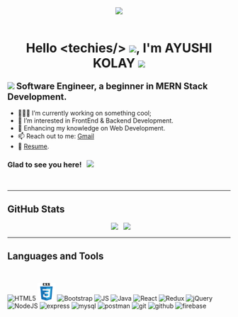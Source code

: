  <div align="center">
 <img  src="https://media1.giphy.com/media/t5RMni2zWxBblot9mP/200w.webp?cid=ecf05e470lqscbhdfvpcmdxl2ldxodcv617qq6yhpbxffwm4&rid=200w.webp&ct=s"/>
 </div>
 <br>
 <h1 align="center">Hello &lt;techies/&gt; <span><img src="https://media.giphy.com/media/hvRJCLFzcasrR4ia7z/giphy.gif" width="25px"></span>, I'm <b>AYUSHI KOLAY</b> <img src="https://media2.giphy.com/media/3zwIAzcmjLJtDiTwL1/giphy.gif?cid=ecf05e4718ojreifneblt1af0arhtmv5jbfezx2xsl3xizhb&rid=giphy.gif&ct=s" width="50px"/></h1>

<h3> <img src="https://media3.giphy.com/media/L1R1tvI9svkIWwpVYr/giphy.gif?cid=ecf05e470u67bcxkmz86f1uza3mp3o7wix4mht7csh73ibvd&rid=giphy.gif&ct=g" width="50px"/> <big>Software Engineer, a beginner in MERN Stack Development.</big></h3>


 - 👨🏻‍💻 I’m currently working on something cool;
- 👀 I’m interested in FrontEnd & Backend Development.
- 🌱 Enhancing my knowledge on Web Development.
- 📫 Reach out to me: <a href="mailto:ayushi18071998@gmail.com">Gmail</a>
- 📝 [Resume]().



### Glad to see you here! &nbsp; ![](https://visitor-badge.glitch.me/badge?page_id=ayushikolay.ayushikolay)
<br>

<hr>



<h2> GitHub Stats </h2>

<p align="center">&nbsp; <img height="180em" src="https://github-readme-stats.vercel.app/api?username=ayushikolay&show_icons=true&hide_border=true&&count_private=true&theme=dracula&include_all_commits=true" />
&nbsp;
<img height="180em" src= "https://github-readme-stats.vercel.app/api/top-langs/?username=ayushikolay&layout=compact&theme=dracula&hide_border=true">

<br>
<!--
<a href="https://github.com/ryo-ma/github-profile-trophy" target="_blank">
    <img src= "https://github-profile-summary-cards.vercel.app/api/cards/repos-per-language?username=ayushikolay&theme=dracula" alt=""><br>
    <img src= "https://github-profile-summary-cards.vercel.app/api/cards/most-commit-language?username=ayushikolay&theme=dracula">
</a>-->
</p>

<hr>
<h2>Languages and Tools</h2>
 <br>
<p align="left">

  <img src="https://media3.giphy.com/media/XAxylRMCdpbEWUAvr8/200w.webp?cid=ecf05e4745npjsw8ahc8eac2nuf4h5w1t7f62ndgrthqt2mc&rid=200w.webp&ct=s" alt="HTML5" width="40" height="40"/> 
  <img src="https://github.com/ayushikolay/ayushikolay/blob/main/css3.svg" alt="CSS3" width="40" height="40"/> 
  <img src="https://media3.giphy.com/media/Sr8xDpMwVKOHUWDVRD/200w.webp?cid=ecf05e47dtmrsungt1l9tmth3dgrsjvzlzhs4p614uscxxng&rid=200w.webp&ct=s" alt="Bootstrap" height="40"/> 
  <img src="https://b.kisscc0.com/20180815/zlq/kisscc0-computer-icons-logo-brand-javascript-angle-js-5b741783856f77.0690615715343348515466.png" alt="JS" height="40"/> 
  <img src="https://cdn.worldvectorlogo.com/logos/java.svg" alt="Java" width="40" height="40"/> 
  <img src="https://media4.giphy.com/media/eNAsjO55tPbgaor7ma/200w.webp?cid=ecf05e477ag823c8ddaykfhokbv8poiml5arpyhdiajo5liv&rid=200w.webp&ct=s" alt="React" width="40" height="40"/> 
  <img src="https://cdn.worldvectorlogo.com/logos/redux.svg" alt="Redux" width="40" height="40"/>
  <img src="https://cdn.worldvectorlogo.com/logos/jquery-2.svg" alt="jQuery" width="40" height="40"/>
  <img src="https://cdn.worldvectorlogo.com/logos/nodejs-icon.svg" alt="NodeJS" width="40" height="40"/>
 <img src="https://ih1.redbubble.net/image.438908244.6144/st,small,507x507-pad,600x600,f8f8f8.u2.jpg" alt="express" width="40" height="40"/>
 <img src="https://cdn.worldvectorlogo.com/logos/mysql-3.svg" alt="mysql" width="40" height="40"/>
  <img src="https://cdn.worldvectorlogo.com/logos/postman.svg" alt="postman" width="40" height="40"/>
  <img src="https://cdn.worldvectorlogo.com/logos/git-icon.svg" alt="git" width="40" height="40"/>
  <img src="https://d1yjjnpx0p53s8.cloudfront.net/styles/logo-thumbnail/s3/042017/untitled-2_5.png?itok=IlsUnu37" alt="github" width="40" height="40"/>
  <img src="https://cdn.worldvectorlogo.com/logos/firebase-1.svg" alt="firebase" width="40" height="40"/>
 
</p>


